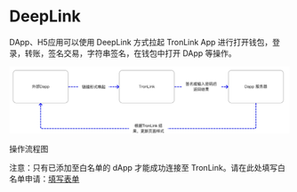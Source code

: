 # DeepLink

DApp、H5应用可以使用 DeepLink 方式拉起 TronLink App 进行打开钱包，登录，转账，签名交易，字符串签名，在钱包中打开 DApp 等操作。

![image](../images/zh_yi-dong-duan_deeplink_img_0.jpg)

操作流程图

注意：只有已添加至白名单的 dApp 才能成功连接至 TronLink。请在此处填写白名单申请：[填写表单](https://docs.google.com/forms/d/e/1FAIpQLSdFmYGxVZzwCSsvmdOTq064sxWD22STYth1g5GO5zn3OrB5Jw/viewform?usp=sf_link)


